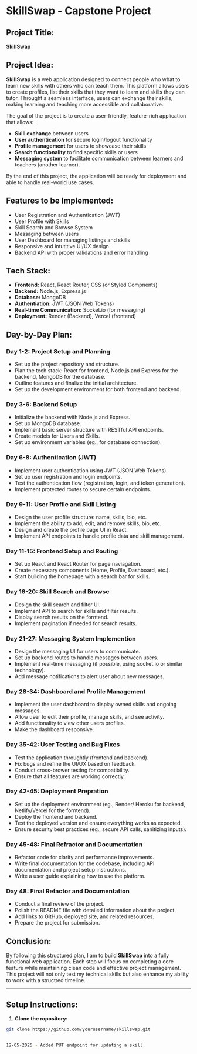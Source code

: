 # SkillSwap - Capstone Project

## Project Title:
**SkillSwap**

## Project Idea:

**SkillSwap** is a web application designed to connect people who what to learn new skills with others who can teach them.  This platform allows users to create profiles, list their skills that they want to learn and skills they can tutor. Throught a seamless interface, users can exchange their skills, making learning and teaching more accessible and collaborative.

The goal of the project is to create a user-friendly, feature-rich application that allows:

- **Skill exchange** between users
- **User authentication** for secure login/logout functionality
- **Profile management** for users to showcase their skills
- **Search functionality** to find specific skills or users 
- **Messaging system** to facilitate communication between learners and teachers (another learner).

By the end of this project, the application will be ready for deployment and able to handle real-world use cases.

## Features to be Implemented:

- User Registration and Authentication (JWT)
- User Profile with Skills
- Skill Search and Browse System
- Messaging between users
- User Dashboard for managing listings and skills
- Responsive and intutitive UI/UX design
- Backend API with proper validations and error handling

## Tech Stack:
- **Frontend:** React, React Router, CSS (or Styled Compnents)
- **Backend:** Node.js, Express.js
- **Database:** MongoDB
- **Authentiation:** JWT (JSON Web Tokens)
- **Real-time Communication:** Socket.io (for messaging)
- **Deployment:** Render (Backend), Vercel (frontend)

## Day-by-Day Plan:

### Day 1-2: Project Setup and Planning
- Set up the project repository and structure.
- Plan the tech stack: React for frontend, Node.js and Express for the backend, MongoDB for the database.
- Outline features and finalize the initial architecture.
- Set up the development environment for both frontend and backend.


### Day 3-6:  Backend Setup

- Initialize the backend with Node.js and Express.
- Set up MongoDB database.
- Implement basic server structure with RESTful API endpoints.
- Create models for Users and Skills.
- Set up environment variables (eg., for database connection).


### Day 6-8: Authentication (JWT)

- Implement user authentication using JWT (JSON Web Tokens).
- Set up user registration and login endpoints.
- Test the authentication flow (registration, login, and token generation).
- Implement protected routes to secure certain endpoints.

### Day 9-11: User Profile and Skill Listing

- Design the user profile structure: name, skills, bio, etc.
- Implement the ability to add, edit, and remove skills, bio, etc.
- Design and create the profile page UI in React.
- Implement API endpoints to handle profile data and skill management.


### Day 11-15: Frontend Setup and Routing

- Set up React and React Router for page naviagation.
- Create necessary components (Home, Profile, Dashboard, etc.).
- Start building the homepage with a search bar for skills.

### Day 16-20: Skill Search and Browse

- Design the skill search and filter UI.
- Implement API to search for skills and filter results.
- Display search results on the forntend.
- Implement pagination if needed for search results.


### Day 21-27: Messaging System Implemention


- Design the messaging UI for users to communicate.
- Set up backend routes to handle messages between users.
- Implement real-time messaging (if possible, using socket.io or similar technology).
- Add message notifications to alert user about new messages.

### Day 28-34: Dashboard and Profile Management

- Implement the user dashboard to display owned skills and ongoing messages.
- Allow user to edit their profile, manage skills, and see activity.
- Add functionality to view other users profiles.
- Make the dashboard responsive.


### Day 35-42: User Testing and Bug Fixes 

- Test the application throughtly (frontend and backend).
- Fix bugs and refine the UI/UX based on feedback.
- Conduct cross-brower testing for compatibility.
- Ensure that all features are working correctly.


### Day 42-45: Deployment Prepration

- Set up the deployment environment (eg., Render/ Heroku for backend, Netlify/Vercel for the forntend).
- Deploy the frontend and backend.
- Test the deployed version and ensure everything works as expected.
- Ensure security best practices (eg., secure API calls, sanitizing inputs).

### Day 45-48: Final Refractor and Documentation

- Refactor code for clarity and performance improvements.
- Write final documentation for the codebase, including API documentation and project setup instructions.
- Write a user guide explaining how to use the platform.


### Day 48: Final Refactor and Documentation

- Conduct a final review of the project.
- Polish the README file with detailed information about the project.
- Add links to GitHub, deployed site, and related resources.
- Prepare the project for submission.


## Conclusion:
By following this structured plan, I am to build **SkillSwap** into a fully functional web application. Each step will focus on completing a core feature while maintaining clean code and effective project management.  This project will not only test my technical skills but also enhance my ability to work with a structred timeline.

---

## Setup Instructions:

1. **Clone the ropository:**

```bash
git clone https://github.com/yourusername/skillswap.git


12-05-2025 - Added PUT endpoint for updating a skill.
